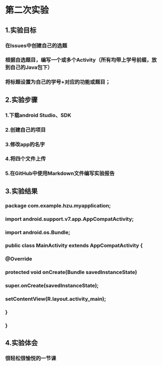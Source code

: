 # 第二次实验
## 1.实验目标
### 在Issues中创建自己的选题 
### 根据自选题目，编写一个或多个Activity（所有均带上学号前缀，放到自己的Java包下）
### 将标题设置为自己的学号+对应的功能或题目；
## 2.实验步骤
### 1.下载android Studio、SDK
### 2.创建自己的项目
### 3.修改app的名字
### 4.将四个文件上传
### 5.在GitHub中使用Markdown文件编写实验报告
## 3.实验结果
### package com.example.hzu.myapplication;

### import android.support.v7.app.AppCompatActivity;
### import android.os.Bundle;

### public class MainActivity extends AppCompatActivity {

### @Override
### protected void onCreate(Bundle savedInstanceState) 
### super.onCreate(savedInstanceState);
### setContentView(R.layout.activity_main);
### }
### }

## 4.实验体会
### 很轻松很愉悦的一节课
